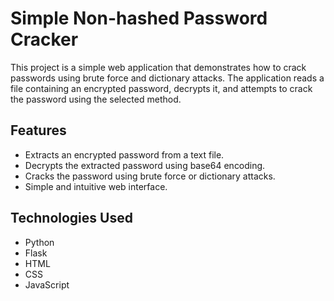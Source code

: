# Simple Non-hashed Password Cracker

This project is a simple web application that demonstrates how to crack passwords using brute force and dictionary attacks. The application reads a file containing an encrypted password, decrypts it, and attempts to crack the password using the selected method.

## Features

- Extracts an encrypted password from a text file.
- Decrypts the extracted password using base64 encoding.
- Cracks the password using brute force or dictionary attacks.
- Simple and intuitive web interface.

## Technologies Used

- Python
- Flask
- HTML
- CSS
- JavaScript


